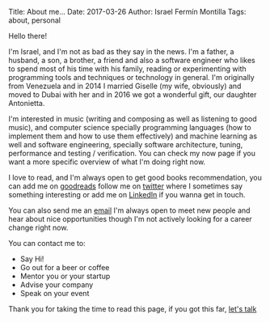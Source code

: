 Title: About me...
Date: 2017-03-26
Author: Israel Fermín Montilla
Tags: about, personal

Hello there!

I'm Israel, and I'm not as bad as they say in the news. I'm a father, a husband, a son, a brother, a friend and also a software engineer who likes to
spend most of his time with his family, reading or experimenting with programming tools and techniques or technology in general. I'm originally from
Venezuela and in 2014 I married Giselle (my wife, obviously) and moved to Dubai with her and in 2016 we got a wonderful gift, our daughter Antonietta.

I'm interested in music (writing and composing as well as listening to good music), and computer science specially programming languages (how to
implement them and how to use them effectively) and machine learning as well and software engineering, specially software architecture, tuning,
performance and testing / verification. You can check my now page if you want a more specific overview of what I'm doing right now.

I love to read, and I'm always open to get good books recommendation, you can add me on
[goodreads](http://www.goodreads.com/user/show/43392734-israel-ferm-n-montilla) follow me on [twitter](http://twitter.com/iferminm) where I sometimes
say something interesting or add me on [LinkedIn](https://www.linkedin.com/in/israel-ferm%C3%ADn-montilla-7393721a/) if you wanna get in touch.

You can also send me an <a href="mailto:iferminmontilla@gmail.com">email</a> I'm always open to meet new people and hear about nice opportunities though I'm not
actively looking for a career change right now.

You can contact me to:

* Say Hi!
* Go out for a beer or coffee
* Mentor you or your startup
* Advise your company
* Speak on your event

Thank you for taking the time to read this page, if you got this far, <a href="mailto:iferminmontilla@gmail.com">let's talk</a>
